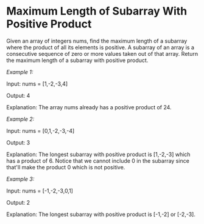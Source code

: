 # Maximum Length of Subarray With Positive Product

Given an array of integers nums, find the maximum length of a subarray where the product of all its elements is positive. A subarray of an array is a consecutive sequence of zero or more values taken out of that array. Return the maximum length of a subarray with positive product.

*Example 1:*

Input: nums = [1,-2,-3,4]

Output: 4

Explanation: The array nums already has a positive product of 24.

*Example 2:*

Input: nums = [0,1,-2,-3,-4]

Output: 3

Explanation: The longest subarray with positive product is [1,-2,-3] which has a product of 6.
Notice that we cannot include 0 in the subarray since that'll make the product 0 which is not positive.

*Example 3:*

Input: nums = [-1,-2,-3,0,1]

Output: 2

Explanation: The longest subarray with positive product is [-1,-2] or [-2,-3].
